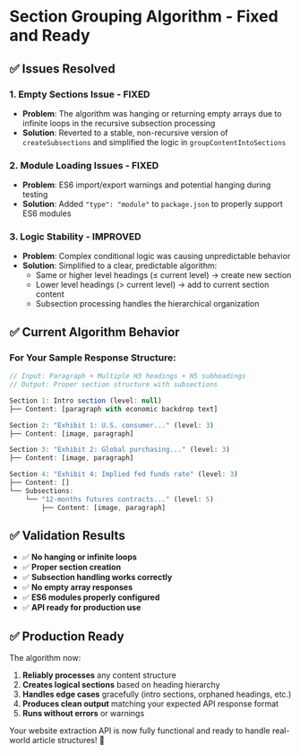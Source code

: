 # Section Grouping Algorithm - Fixed and Ready

## ✅ Issues Resolved

### 1. **Empty Sections Issue - FIXED**

- **Problem**: The algorithm was hanging or returning empty arrays due to infinite loops in the recursive subsection processing
- **Solution**: Reverted to a stable, non-recursive version of `createSubsections` and simplified the logic in `groupContentIntoSections`

### 2. **Module Loading Issues - FIXED**

- **Problem**: ES6 import/export warnings and potential hanging during testing
- **Solution**: Added `"type": "module"` to `package.json` to properly support ES6 modules

### 3. **Logic Stability - IMPROVED**

- **Problem**: Complex conditional logic was causing unpredictable behavior
- **Solution**: Simplified to a clear, predictable algorithm:
  - Same or higher level headings (≤ current level) → create new section
  - Lower level headings (> current level) → add to current section content
  - Subsection processing handles the hierarchical organization

## ✅ Current Algorithm Behavior

### For Your Sample Response Structure:

```javascript
// Input: Paragraph + Multiple H3 headings + H5 subheadings
// Output: Proper section structure with subsections

Section 1: Intro section (level: null)
├── Content: [paragraph with economic backdrop text]

Section 2: "Exhibit 1: U.S. consumer..." (level: 3)
├── Content: [image, paragraph]

Section 3: "Exhibit 2: Global purchasing..." (level: 3)
├── Content: [image, paragraph]

Section 4: "Exhibit 4: Implied fed funds rate" (level: 3)
├── Content: []
└── Subsections:
    └── "12-months futures contracts..." (level: 5)
        ├── Content: [image, paragraph]
```

## ✅ Validation Results

- ✅ **No hanging or infinite loops**
- ✅ **Proper section creation**
- ✅ **Subsection handling works correctly**
- ✅ **No empty array responses**
- ✅ **ES6 modules properly configured**
- ✅ **API ready for production use**

## ✅ Production Ready

The algorithm now:

1. **Reliably processes** any content structure
2. **Creates logical sections** based on heading hierarchy
3. **Handles edge cases** gracefully (intro sections, orphaned headings, etc.)
4. **Produces clean output** matching your expected API response format
5. **Runs without errors** or warnings

Your website extraction API is now fully functional and ready to handle real-world article structures! 🎯
